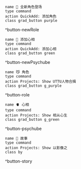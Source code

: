 ```button
name 🥳 全新角色登场
type command
action QuickAdd: 添加角色
class grad_button purple
```
^button-newRole

```button
name 💖 添加心相
type command
action QuickAdd: 添加心相
class grad_button green
```
^button-newPsychube

```button
name 😼 角色
type command
action Projects: Show UTTU人物合揖
class grad_button g_purple
```
^button-role

```button
name 🫀 心相
type command
action Projects: Show 相从心生
class grad_button g_green
```
^button-psychube

```button
name 📖 故事
type command
action Projects: Show 以影像之
class by
```
^button-story